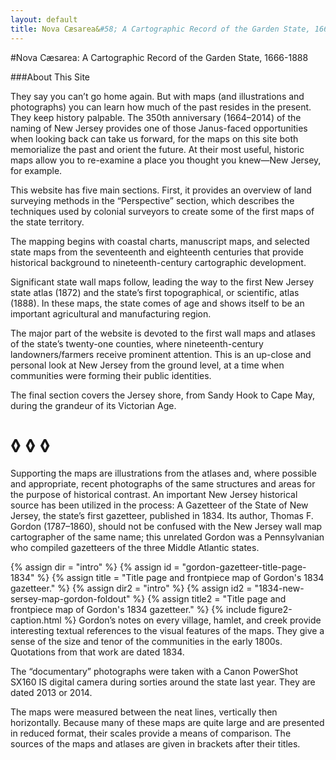 ```yaml
---
layout: default
title: Nova Cæsarea&#58; A Cartographic Record of the Garden State, 1666–1888
---
```


#Nova Cæsarea: A Cartographic Record of the Garden State, 1666-1888

###About This Site

<p class="dropCap">
They say you can’t go home again. But with maps (and illustrations and photographs) you can learn how much of the past resides in the present. They keep history palpable. The 350th anniversary (1664–2014) of the naming of New Jersey provides one of those Janus-faced opportunities when looking back can take us forward, for the maps on this site both memorialize the past and orient the future. At their most useful, historic maps allow you to re-examine a place you thought you knew—New Jersey, for example.
</p>

This website has five main sections. First, it provides an overview of land surveying methods in the “Perspective” section, which describes the techniques used by colonial surveyors to create some of the first maps of the state territory.

The mapping begins with coastal charts, manuscript maps, and selected state maps from the seventeenth and eighteenth centuries that provide historical background to nineteenth-century cartographic development.

Significant state wall maps follow, leading the way to the first New Jersey state atlas (1872) and the state’s first topographical, or scientific, atlas (1888). In these maps, the state comes of age and shows itself to be an important agricultural and manufacturing region.

The major part of the website is devoted to the first wall maps and atlases of the state’s twenty-one counties, where nineteenth-century landowners/farmers receive prominent attention. This is an up-close and personal look at New Jersey from the ground level, at a time when communities were forming their public identities.

The final section covers the Jersey shore, from Sandy Hook to Cape May, during the grandeur of its Victorian Age.

<h1 class="fancy nobg">◊ ◊ ◊</h1>

Supporting the maps are illustrations from the atlases and, where possible and appropriate, recent photographs of the same structures and areas for the purpose of historical contrast. An important New Jersey historical source has been utilized in the process: A Gazetteer of the State of New Jersey, the state’s first gazetteer, published in 1834. Its author, Thomas F. Gordon (1787–1860), should not be confused with the New Jersey wall map cartographer of the same name; this unrelated Gordon was a Pennsylvanian who compiled gazetteers of the three Middle Atlantic states.

{% assign dir = "intro" %}
{% assign id = "gordon-gazetteer-title-page-1834" %}
{% assign title = "Title page and frontpiece map of Gordon's 1834 gazetteer." %}
{% assign dir2 = "intro" %}
{% assign id2 = "1834-new-sersey-map-gordon-foldout" %}
{% assign title2 = "Title page and frontpiece map of Gordon's 1834 gazetteer." %}
{% include figure2-caption.html %} 
Gordon’s notes on every village, hamlet, and creek provide interesting textual references to the visual features of the maps. They give a sense of the size and tenor of the communities in the early 1800s.  Quotations from that work are dated 1834.  
	
The “documentary” photographs were taken with a Canon PowerShot SX160 IS digital camera during sorties around the state last year. They are dated 2013 or 2014.
	
The maps were measured between the neat lines, vertically then horizontally. Because many of these maps are quite large and are presented in reduced format, their scales provide a means of comparison. The sources of the maps and atlases are given in brackets after their titles.
